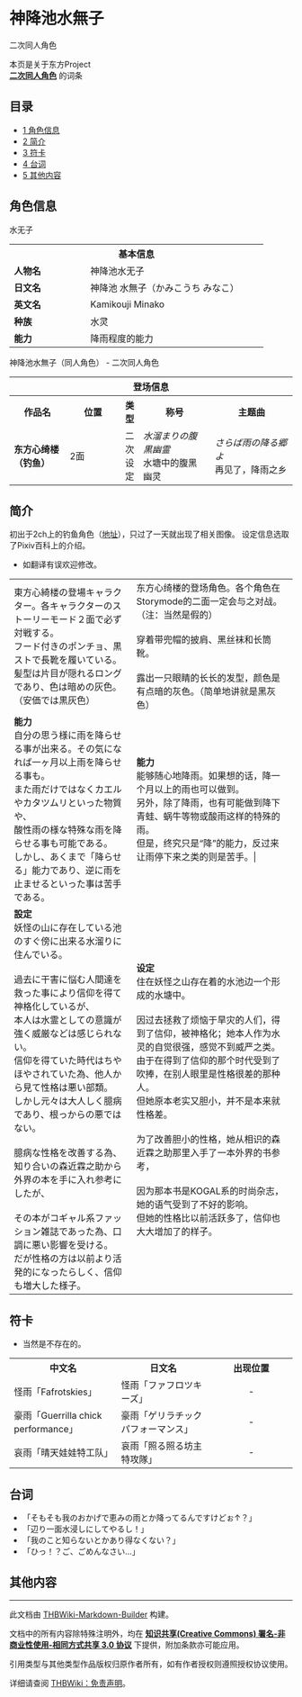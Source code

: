 # 神降池水無子

<!-- source html: G:\repos\THBWiki-Markdown-Builder\THBWikiMarkdown\Temp\main\b\b0\ns0%3A%E7%A5%9E%E9%99%8D%E6%B1%A0%E6%B0%B4%E7%84%A1%E5%AD%90.html -->

二次同人角色

本页是关于东方Project  
 **[二次同人角色](./二次角色列表.md)** 的词条
## 目录

- [1 角色信息](#角色信息)
- [2 简介](#简介)
- [3 符卡](#符卡)
- [4 台词](#台词)
- [5 其他内容](#其他内容)




## 角色信息
[](./文件-水无子.png.md)  [](./文件-水无子.png.md)水无子

<table>
<tbody><tr>
<th colspan="2">基本信息</th>
</tr>
<tr>
<td style="width:120px"><b>人物名</b></td><td style="min-width:300px">神降池水无子</td>
</tr><tr><td><b>日文名</b></td><td>神降池 水無子（かみこうち みなこ）</td></tr><tr><td><b>英文名</b></td><td>Kamikouji Minako</td></tr><tr><td><b>种族</b></td><td>水灵</td></tr><tr><td><b>能力</b></td><td>降雨程度的能力</td></tr></tbody></table>

神降池水無子（同人角色） - 二次同人角色
  
  

  


<table>
<tbody><tr>
<th colspan="5">登场信息</th>
</tr><tr><th><b>作品名</b></th><th><b>位置</b></th><th><b>类型</b></th><th><b>称号</b></th><th><b>主题曲</b></th></tr><tr><td rowspan="1" style="width:120px"><b>东方心绮楼（钓鱼）</b></td><td style="width:130px">2面</td><td style="width:15px">二次设定</td><td style="width:180px"><i>水溜まりの腹黒幽霊</i><br>
水塘中的腹黑幽灵</td><td style="width:200px"><i>さらば雨の降る郷よ</i> <br>
再见了，降雨之乡</td></tr></tbody></table>


## 简介
  
初出于2ch上的钓鱼角色（[地址](http://2ch-archives.net/hayabusa.2ch.net-news4vip/4-1358154010/#22)），只过了一天就出现了相关图像。
设定信息选取了Pixiv百科上的介绍。
  

- 如翻译有误欢迎修改。


<table><tbody><tr class="tt-content" id="简介-1" data-pos="&#91;&quot;\u7b80\u4ecb&quot;,1&#93;"><td class="tt-ja" lang="ja"><div class="poem">東方心綺楼の登場キャラクター。各キャラクターのストーリーモード２面で必ず対戦する。 <br>フード付きのポンチョ、黒ストで長靴を履いている。<br>髪型は片目が隠れるロングであり、色は暗めの灰色。（安価では黒灰色）</div></td><td class="tt-zh" lang="zh"><div class="poem">东方心绮楼的登场角色。各个角色在Storymode的二面一定会与之对战。（注：当然是假的）<br><br>穿着带兜帽的披肩、黑丝袜和长筒靴。<br><br>露出一只眼睛的长长的发型，颜色是有点暗的灰色。（简单地讲就是黑灰色）</div></td></tr><tr class="tt-content" id="简介-2" data-pos="&#91;&quot;\u7b80\u4ecb&quot;,2&#93;"><td class="tt-ja" lang="ja"><div class="poem"><b>能力</b><br>自分の思う様に雨を降らせる事が出来る。その気になれば一ヶ月以上雨を降らせる事も。 <br>また雨だけではなくカエルやカタツムリといった物質や、 <br>酸性雨の様な特殊な雨を降らせる事も可能である。<br>しかし、あくまで「降らせる」能力であり、逆に雨を止ませるといった事は苦手である。</div></td><td class="tt-zh" lang="zh"><div class="poem"><b>能力</b><br>能够随心地降雨。如果想的话，降一个月以上的雨也可以做到。<br>另外，除了降雨，也有可能做到降下青蛙、蜗牛等物或酸雨这样的特殊的雨。<br>但是，终究只是“降”的能力，反过来让雨停下来之类的则是苦手。|</div></td></tr><tr class="tt-content" id="简介-3" data-pos="&#91;&quot;\u7b80\u4ecb&quot;,3&#93;"><td class="tt-ja" lang="ja"><div class="poem"><b>設定</b><br>妖怪の山に存在している池のすぐ傍に出来る水溜りに住んでいる。<br><br>過去に干害に悩む人間達を救った事により信仰を得て神格化しているが、 <br>本人は水霊としての意識が強く威厳などは感じられない。<br>信仰を得ていた時代はちやほやされていた為、他人から見て性格は悪い部類。<br>しかし元々は大人しく臆病であり、根っからの悪ではない。<br><br>臆病な性格を改善する為、知り合いの森近霖之助から外界の本を手に入れ参考にしたが、<br><br>その本がコギャル系ファッション雑誌であった為、口調に悪い影響を受ける。<br>だが性格の方は以前より活発的になったらしく、信仰も増大した様子。</div></td><td class="tt-zh" lang="zh"><div class="poem"><b>设定</b><br>住在妖怪之山存在着的水池边一个形成的水塘中。<br><br>因过去拯救了烦恼于旱灾的人们，得到了信仰，被神格化；她本人作为水灵的自觉很强，感觉不到威严之类。<br>由于在得到了信仰的那个时代受到了吹捧，在别人眼里是性格很差的那种人。<br>但她原本老实又胆小，并不是本来就性格差。<br><br>为了改善胆小的性格，她从相识的森近霖之助那里入手了一本外界的书参考，<br><br>因为那本书是KOGAL系的时尚杂志，她的语气受到了不好的影响。<br>但她的性格比以前活跃多了，信仰也大大增加了的样子。<br></div></td></tr></tbody></table>


## 符卡
- 当然是不存在的。


<table><tbody><tr><th><b>中文名</b></th><th><b>日文名</b></th><th><b>出现位置</b></th></tr><tr><td style="width:200px">怪雨「Fafrotskies」</td><td style="width:200px">怪雨「ファフロツキーズ」</td><td style="width:180px"><center>-</center></td></tr>
<tr><td style="width:200px">豪雨「Guerrilla chick performance」</td><td style="width:200px">豪雨「ゲリラチックパフォーマンス」</td><td style="width:180px"><center>-</center></td></tr>
<tr><td style="width:200px">哀雨「晴天娃娃特工队」</td><td style="width:200px">哀雨「照る照る坊主特攻隊」</td><td style="width:180px"><center>-</center></td></tr></tbody></table>


## 台词
- 「そもそも我のおかげで恵みの雨とか降ってるんですけどぉ↑？」
- 「辺り一面水浸しにしてやるし！」
- 「我のこと知らないとかあり得なくない？」
- 「ひっ！？ご、ごめんなさい…」

## 其他内容




---

此文档由 [THBWiki-Markdown-Builder](https://github.com/Delsin-Yu/THBWiki-Markdown-Builder) 构建。

文档中的所有内容除特殊注明外，均在 [**知识共享(Creative Commons) 署名-非商业性使用-相同方式共享 3.0 协议**](https://creativecommons.org/licenses/by-sa/3.0/deed.zh-hans) 下提供，附加条款亦可能应用。

引用类型与其他类型作品版权归原作者所有，如有作者授权则遵照授权协议使用。

详细请查阅 [THBWiki：免责声明](https://thbwiki.cc/THBWiki:%E5%85%8D%E8%B4%A3%E5%A3%B0%E6%98%8E)。

